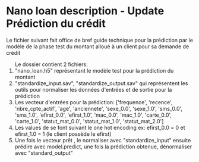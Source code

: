 # Nano loan description - Update Prédiction du crédit

<p>
Le fichier suivant fait office de bref guide technique pour la prédiction par le modèle de la phase test du montant alloué à un client pour sa demande de crédit
<ol>
Le dossier contient 2 fichiers: 
<li> "nano_loan.h5" représentant le modèle test pour la prédiction du montant </li>
<li>"standardize_input.sav", "standardize_output.sav" qui représentent les outils pour normaliser les données d'entrées et de sortie pour la prédiction</li>
<li> Les vecteur d'entrées pour la prédiction: ['frequence', 'recence', 'nbre_cpte_actif', 'age', 'anciennete',
       'sexe_0.0', 'sexe_1.0', 'sms_0.0', 'sms_1.0', 'efirst_0.0',
       'efirst_1.0', 'mac_0.0', 'mac_1.0', 'carte_0.0', 'carte_1.0',
       'statut_mat_0.0', 'statut_mat_1.0', 'statut_mat_2.0']  </li>
<li> Les values de 	se font suivant le one hot encoding ex: efirst_0.0 = 0 et efirst_1.0 = 1 (le client possède le efirst) </>
<li> Une fois le vecteur prêt , le normaliser avec "standardize_input" ensuite prédire avec model.predict, une fois la prédiction obtenue, dénormaliser avec "standard_output"</li>
</ol>
</p>

